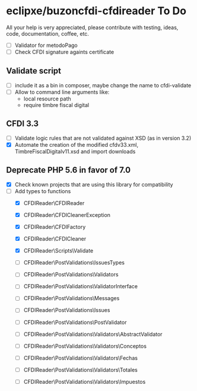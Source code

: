 # eclipxe/buzoncfdi-cfdireader To Do

All your help is very appreciated, please contribute with testing, ideas, code, documentation, coffee, etc.

- [ ] Validator for metodoPago
- [ ] Check CFDI signature againts certificate

## Validate script

- [ ] include it as a bin in composer, maybe change the name to cfdi-validate
- [ ] Allow to command line arguments like:
    - local resource path
    - require timbre fiscal digital

## CFDI 3.3

- [ ] Validate logic rules that are not validated against XSD (as in version 3.2)
- [X] Automate the creation of the modified cfdv33.xml, TimbreFiscalDigitalv11.xsd and import downloads

## Deprecate PHP 5.6 in favor of 7.0

- [X] Check known projects that are using this library for compatibility
- [ ] Add types to functions
    - [X] CFDIReader\CFDIReader
    - [X] CFDIReader\CFDICleanerException
    - [X] CFDIReader\CFDIFactory
    - [X] CFDIReader\CFDICleaner
    - [X] CFDIReader\Scripts\Validate
    - [ ] CFDIReader\PostValidations\IssuesTypes
    - [ ] CFDIReader\PostValidations\Validators
    - [ ] CFDIReader\PostValidations\ValidatorInterface
    - [ ] CFDIReader\PostValidations\Messages
    - [ ] CFDIReader\PostValidations\Issues
    - [ ] CFDIReader\PostValidations\PostValidator
    - [ ] CFDIReader\PostValidations\Validators\AbstractValidator
    - [ ] CFDIReader\PostValidations\Validators\Conceptos
    - [ ] CFDIReader\PostValidations\Validators\Fechas
    - [ ] CFDIReader\PostValidations\Validators\Totales
    - [ ] CFDIReader\PostValidations\Validators\Impuestos
    
